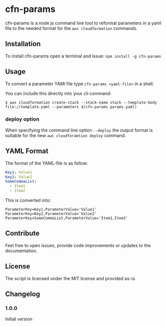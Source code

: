 # cfn-params

cfn-params is a node js command line tool to reformat parameters in a yaml file to the needed format for the `aws cloudformation` commands.

## Installation

To install cfn-params open a terminal and issue: `npm install -g cfn-params`

## Usage

To convert a parameter YAMl file type `cfn-params <yaml-file>` in a shell.

You can include this directly into your cli command:

`$ aws cloudformation create-stack --stack-name stack --template-body file://template.yaml --parameters $(cfn-params params.yaml)`

### deploy option

When specifying the command line option `--deploy` the output format is suitable for the new `aws cloudforamtion deploy` command.

## YAML Format

The format of the YAML-file is as follow:

```yaml
Key1: Value1
Key2: Value2
SomeCommaList:
  - Item1
  - Item2
```

This is converted into:

```text
ParameterKey=Key1,ParameterValue='Value1' ParameterKey=Key2,ParameterValue='Value2' ParameterKey=SomeCommaList,ParameterValue='Item1,Item2'
```

## Contribute

Feel free to open issues, provide code improvements or updates to the documentation.

## License

The script is licensed under the MIT license and provided as-is.

## Changelog

### 1.0.0

Initial version

